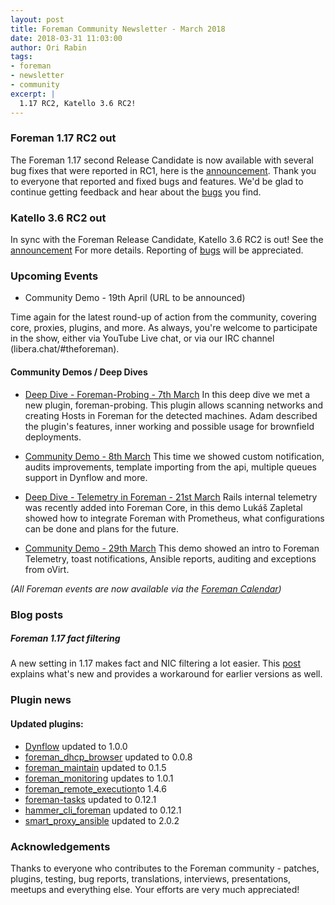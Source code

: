 ```yaml
---
layout: post
title: Foreman Community Newsletter - March 2018
date: 2018-03-31 11:03:00
author: Ori Rabin
tags:
- foreman
- newsletter
- community
excerpt: |
  1.17 RC2, Katello 3.6 RC2!
---
```



### Foreman 1.17 RC2 out

The Foreman 1.17 second Release Candidate is now available with several bug fixes
that were reported in RC1, here is the [announcement][1.17-rc2].
Thank you to everyone that reported and fixed bugs and features.
We'd be glad to continue getting feedback and hear about
the [bugs][issues] you find.


### Katello 3.6 RC2 out

In sync with the Foreman Release Candidate, Katello 3.6 RC2 is out!
See the [announcement][k_3_6_rc2] For more details.
Reporting of [bugs][k_issues] will be appreciated.


### Upcoming Events

* Community Demo - 19th April (URL to be announced)

Time again for the latest round-up of action from the community, covering core,
proxies, plugins, and more.  As always, you're welcome to participate in the
show, either via YouTube Live chat, or via our IRC channel
(libera.chat/#theforeman).


#### Community Demos / Deep Dives

* [Deep Dive - Foreman-Probing - 7th March](https://www.youtube.com/watch?v=-PYhFH7YraU)
In this deep dive we met a new plugin, foreman-probing.
This plugin allows scanning networks and creating Hosts in Foreman for
the detected machines. Adam described the plugin's features, inner
working and possible usage for brownfield deployments.

* [Community Demo - 8th March](https://www.youtube.com/watch?v=ujTwePoc4jw)
This time we showed custom notification, audits improvements, template
importing from the api, multiple queues support in Dynflow and more.


* [Deep Dive - Telemetry in Foreman - 21st March](https://www.youtube.com/watch?v=QoJ-r8YfWEI)
Rails internal telemetry was recently added into Foreman Core, in this demo
Lukáš Zapletal showed how to integrate Foreman with Prometheus,
what configurations can be done and plans for the future.


* [Community Demo - 29th March](https://www.youtube.com/watch?v=ILMU7Db7nos)
This demo showed an intro to Foreman Telemetry, toast notifications,
Ansible reports, auditing and exceptions from oVirt.

_(All Foreman events are now available via the [Foreman Calendar](/events))_

### Blog posts

##### Foreman 1.17 fact filtering
A new setting in 1.17 makes fact and NIC filtering a lot easier.
This [post][blog] explains what's new and provides a workaround
for earlier versions as well.


### Plugin news

#### Updated plugins:

- [Dynflow](https://github.com/Dynflow/dynflow) updated to 1.0.0
- [foreman_dhcp_browser](https://github.com/theforeman/foreman_dhcp_browser) updated to 0.0.8
- [foreman_maintain](https://github.com/theforeman/foreman_maintain) updated to 0.1.5
- [foreman_monitoring](https://github.com/theforeman/foreman_monitoring) updates to 1.0.1
- [foreman_remote_execution](https://github.com/theforeman/foreman_remote_execution)to 1.4.6
- [foreman-tasks](https://github.com/theforeman/foreman-tasks) updated to 0.12.1
- [hammer_cli_foreman](https://github.com/theforeman/hammer-cli-foreman) updated to 0.12.1
- [smart_proxy_ansible](https://github.com/theforeman/smart_proxy_ansible) updated to 2.0.2

### Acknowledgements

Thanks to everyone who contributes to the Foreman community - patches, plugins,
testing, bug reports, translations, interviews, presentations, meetups and
everything else. Your efforts are very much appreciated!

[1.17-rc2]: https://community.theforeman.org/t/foreman-1-17-0-rc2-now-available/8635
[k_3_6_rc2]: https://community.theforeman.org/t/katello-3-6-rc2-now-available/8638
[blog]: https://www.theforeman.org/2018/03/foreman-117-fact-filtering.html

[issues]: http://projects.theforeman.org/issues
[k_issues]: http://projects.theforeman.org/projects/katello/issues

